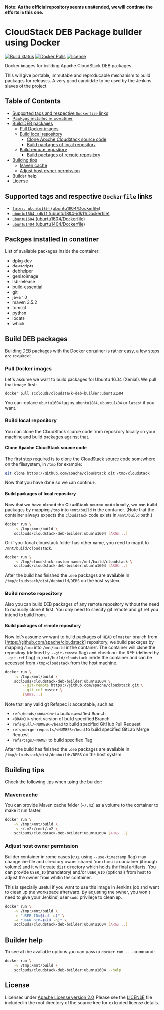 **Note: As the official repository seems unattended, we will continue the efforts in this one.**

# CloudStack DEB Package builder using Docker

[![Build Status](https://github.com/scclouds/cloudstack-deb-builder/workflows/ci/badge.svg)](https://github.com/scclouds/cloudstack-deb-builder/actions)
[![Docker Pulls](https://img.shields.io/docker/pulls/scclouds/cloudstack-deb-builder.svg)](https://store.docker.com/community/images/scclouds/cloudstack-deb-builder)
[![license](https://img.shields.io/github/license/scclouds/cloudstack-deb-builder.svg)](https://github.com/scclouds/cloudstack-deb-builder/blob/master/LICENSE)

Docker images for building Apache CloudStack DEB packages.

This will give portable, immutable and reproducable mechanism to build packages
for releases. A very good candidate to be used by the Jenkins slaves of the project.

## Table of Contents

- [Supported tags and respective `Dockerfile` links](#supported-tags-and-respective-dockerfile-links)
- [Packges installed in conatiner](#packges-installed-in-conatiner)
- [Build DEB packages](#build-deb-packages)
  - [Pull Docker images](#pull-docker-images)
  - [Build local repository](#build-local-repository)
    - [Clone Apache CloudStack source code](#clone-apache-cloudstack-source-code)
    - [Build packages of local repository](#build-packages-of-local-repository)
  - [Build remote repository](#build-remote-repository)
    - [Build packages of remote repository](#build-packages-of-remote-repository)
- [Building tips](#building-tips)
  - [Maven cache](#maven-cache)
  - [Adjust host owner permission](#adjust-host-owner-permission)
- [Builder help](#builder-help)
- [License](#license)

## Supported tags and respective `Dockerfile` links

- [`latest`, `ubuntu1804` (ubuntu1804/Dockerfile)][latest-dockerfile]
- [`ubuntu1804-jdk11` (ubuntu1804-jdk11/Dockerfile)][ubuntu1804-jdk11-dockerfile]
- [`ubuntu1604` (ubuntu1604/Dockerfile)][ubuntu1604-dockerfile]
- [`ubuntu1404` (ubuntu1404/Dockerfile)][ubuntu1404-dockerfile]

## Packges installed in conatiner

List of available packages inside the container:

- dpkg-dev
- devscripts
- debhelper
- genisoimage
- lsb-release
- build-essential
- git
- java 1.8
- maven 3.5.2
- tomcat
- python
- locate
- which

## Build DEB packages

Building DEB packages with the Docker container is rather easy, a few steps are
required:

### Pull Docker images

Let's assume we want to build packages for Ubuntu 16.04 (Xenial). We pull that
image first:

```bashe
docker pull scclouds/cloudstack-deb-builder:ubuntu1604
```

You can replace `ubuntu1604` tag by `ubuntu1804`, `ubuntu1404` or `latest` if
you want.

### Build local repository

You can clone the CloudStack source code from repository locally on your machine
and build packages against that.

#### Clone Apache CloudStack source code

The first step required is to clone the CloudStack source code somewhere on the
filesystem, in `/tmp` for example:

```bash
git clone https://github.com/apache/cloudstack.git /tmp/cloudstack
```

Now that you have done so we can continue.

#### Build packages of local repository

Now that we have cloned the CloudStack source code locally, we can build packages
by mapping `/tmp` into `/mnt/build` in the container. (Note that the container
always expects the `cloudstack` code exists in `/mnt/build` path.)

```bash
docker run \
    -v /tmp:/mnt/build \
    scclouds/cloudstack-deb-builder:ubuntu1604 [ARGS...]
```

Or if your local cloudstack folder has other name, you need to map it to
`/mnt/build/cloudstack`.

```bash
docker run \
    -v /tmp/cloudstack-custom-name:/mnt/build/cloudstack \
    scclouds/cloudstack-deb-builder:ubuntu1604 [ARGS...]
```

After the build has finished the `.deb` packages are available in
`/tmp/cloudstack/dist/debbuild/DEBS` on the host system.

### Build remote repository

Also you can build DEB packages of any remote repository without the need to
manually clone it first. You only need to specify git remote and git ref you
intend to build from.

#### Build packages of remote repository

Now let's assume we want to build packages of `HEAD` of `master` branch from
[https://github.com/apache/cloudstack] repository, we build packages by mapping
`/tmp` into `/mnt/build` in the container. The container will clone the repository
(defined by `--git-remote` flag) and check out the REF (defined by `--git-ref` flag)
in `/mnt/build/cloudstack` inside the container and can be accessed from
`/tmp/cloudstack` from the host machine.

```bash
docker run \
    -v /tmp:/mnt/build \
    scclouds/cloudstack-deb-builder:ubuntu1604 \
        --git-remote https://github.com/apache/cloudstack.git \
        --git-ref master \
        [ARGS...]
```

Note that any valid git Refspec is acceptable, such as:

- `refs/heads/<BRANCH>` to build specified Branch
- `<BRANCH>` short version of build specified Branch
- `refs/pull/<NUMBER>/head` to build specified GitHub Pull Request
- `refs/merge-requests/<NUMBER>/head` to build specified GitLab Merge Request
- `refs/tags/<NAME>` to build specified Tag

After the build has finished the `.deb` packages are available in
`/tmp/cloudstack/dist/debbuilds/DEBS` on the host system.

## Building tips

Check the following tips when using the builder:

### Maven cache

You can provide Maven cache folder (`~/.m2`) as a volume to the container to make
it run faster.

```bash
docker run \
    -v /tmp:/mnt/build \
    -v ~/.m2:/root/.m2 \
    scclouds/cloudstack-deb-builder:ubuntu1604 [ARGS...]
```

### Adjust host owner permission

Builder container in some cases (e.g. using `--use-timestamp` flag) may change
the file and directory owner shared from host to container (through volume) and
it will create `dist` directory which holds the final artifacts. You can provide
`USER_ID` (mandatory) and/or `USER_GID` (optional) from host to adjust the owner
from whitin the container.

This is specially useful if you want to use this image in Jenkins job and want
to clean up the workspace afterward. By adjusting the owner, you won't need to
give your Jenkins' user `sudo` privilege to clean up.

```bash
docker run \
    -v /tmp:/mnt/build \
    -e "USER_ID=$(id -u)" \
    -e "USER_GID=$(id -g)" \
    scclouds/cloudstack-deb-builder:ubuntu1604 [ARGS...]
```

## Builder help

To see all the available options you can pass to `docker run ...` command:

```bash
docker run \
    -v /tmp:/mnt/build \
    scclouds/cloudstack-deb-builder:ubuntu1604 --help
```

## License

Licensed under [Apache License version 2.0]. Please see the [LICENSE] file
included in the root directory of the source tree for extended license details.

[Apache License version 2.0]: http://www.apache.org/licenses/LICENSE-2.0
[LICENSE]: https://github.com/scclouds/cloudstack-deb-builder/blob/master/LICENSE
[latest-dockerfile]: https://github.com/scclouds/cloudstack-deb-builder/blob/master/ubuntu1804/Dockerfile
[ubuntu1404-dockerfile]: https://github.com/scclouds/cloudstack-deb-builder/blob/master/ubuntu1404/Dockerfile
[ubuntu1604-dockerfile]: https://github.com/scclouds/cloudstack-deb-builder/blob/master/ubuntu1604/Dockerfile
[ubuntu1804-jdk11-dockerfile]: https://github.com/scclouds/cloudstack-deb-builder/blob/master/ubuntu1804-jdk11/Dockerfile
[https://github.com/apache/cloudstack]: https://github.com/apache/cloudstack
